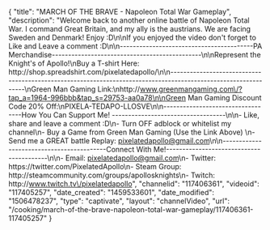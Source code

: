 {
    "title": "MARCH OF THE BRAVE - Napoleon Total War Gameplay",
    "description": "Welcome back to another online battle of Napoleon Total War.  I command Great Britain, and my ally is the austrians.  We are facing Sweden and Denmark!  Enjoy :D\n\nIf you enjoyed the video don't forget to Like and Leave a comment :D\n\n-----------------------------------------PA Merchandise----------------------------------------------\n\nRepresent the Knight's of Apollo!\nBuy a T-shirt Here: http:\/\/shop.spreadshirt.com\/pixelatedapollo\/\n\n---------------------------------------------------------------------------------------------------------------\nGreen Man Gaming Link:\nhttp:\/\/www.greenmangaming.com\/?tap_a=1964-996bbb&tap_s=29753-aa0a78\n\nGreen Man Gaming Discount Code 20% Off:\nPIXELA-TEDAPO-LLOSVE\n\n----------------------------------How You Can Support Me! -----------------------------------\n\n- Like, share and leave a comment :D\n- Turn OFF adblock or whitelist my channel\n- Buy a Game from Green Man Gaming (Use the Link Above) \n- Send me a GREAT battle Replay: pixelatedapollo@gmail.com\n\n------------------------------------------Connect With Me!-----------------------------------------\n\n- Email: pixelatedapollo@gmail.com\n- Twitter: https:\/\/twitter.com\/PixelatedApollo\n- Steam Group:  http:\/\/steamcommunity.com\/groups\/apollosknights\n- Twitch: http:\/\/www.twitch.tv\/pixelatedapollo",
    "channelid": "117406361",
    "videoid": "117405257",
    "date_created": "1459533601",
    "date_modified": "1506478237",
    "type": "captivate",
    "layout": "channelVideo",
    "url": "\/cooking\/march-of-the-brave-napoleon-total-war-gameplay\/117406361-117405257"
}